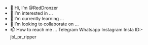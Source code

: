 - 👋 Hi, I’m @RedDronzer
- 👀 I’m interested in ...
- 🌱 I’m currently learning ...
- 💞️ I’m looking to collaborate on ...
- 📫 How to reach me ...
Telegram 
Whatsapp
Instagram 
Insta ID:- jbl_pr_ripper
<!---
RedDronzer/RedDronzer is a ✨ special ✨ repository because its `README.md` (this file) appears on your GitHub profile.
You can click the Preview link to take a look at your changes.
--->
